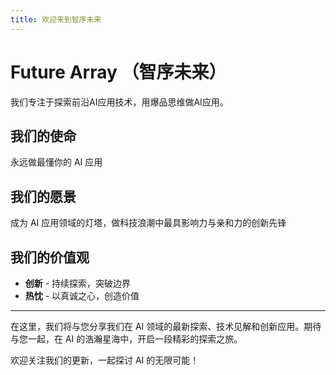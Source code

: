 ```yaml
---
title: 欢迎来到智序未来
---
```


# Future Array （智序未来）

我们专注于探索前沿AI应用技术，用爆品思维做AI应用。

## 我们的使命
永远做最懂你的 AI 应用

## 我们的愿景
成为 AI 应用领域的灯塔，做科技浪潮中最具影响力与亲和力的创新先锋

## 我们的价值观
- **创新** - 持续探索，突破边界
- **热忱** - 以真诚之心，创造价值

---

在这里，我们将与您分享我们在 AI 领域的最新探索、技术见解和创新应用。期待与您一起，在 AI 的浩瀚星海中，开启一段精彩的探索之旅。

欢迎关注我们的更新，一起探讨 AI 的无限可能！

<!-- ## Quick Start

### Create a new post -->

```